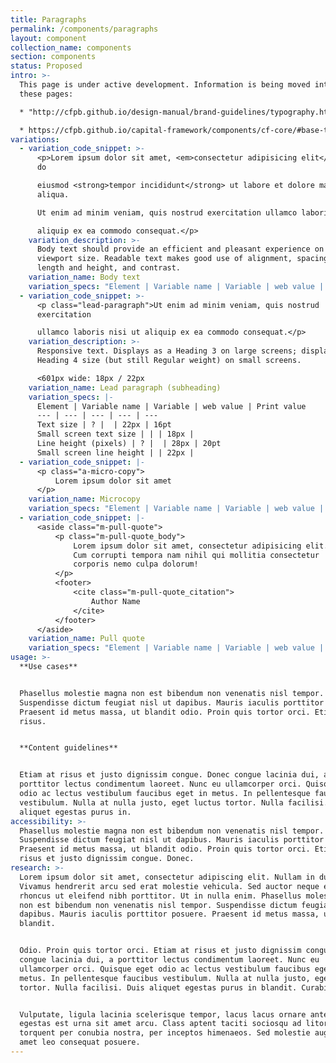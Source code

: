 ```yaml
---
title: Paragraphs
permalink: /components/paragraphs
layout: component
collection_name: components
section: components
status: Proposed
intro: >-
  This page is under active development. Information is being moved into it from
  these pages:

  * "http://cfpb.github.io/design-manual/brand-guidelines/typography.html

  * https://cfpb.github.io/capital-framework/components/cf-core/#base-typography
variations:
  - variation_code_snippet: >-
      <p>Lorem ipsum dolor sit amet, <em>consectetur adipisicing elit</em>, sed
      do

      eiusmod <strong>tempor incididunt</strong> ut labore et dolore magna
      aliqua.

      Ut enim ad minim veniam, quis nostrud exercitation ullamco laboris nisi ut

      aliquip ex ea commodo consequat.</p>
    variation_description: >-
      Body text should provide an efficient and pleasant experience on every
      viewport size. Readable text makes good use of alignment, spacing, line
      length and height, and contrast.
    variation_name: Body text
    variation_specs: "Element | Variable name | Variable | web value | Print value\n--- | --- | --- | --- | ---\nTypeface | | | Avenir Next Regular | Avenir Next Regular\nWebfont | @webfont-regular: | Arial | Arial\nText color | @text: | @black; | Black (#101820)\t| 0, 0, 0, 100\nText size | @base-font-size-px | 16px | 16px | 11pt\nLine height (pixels) | @base-line-height-px: | 22px; | 22px | 16pt\nLine height | @base-line-height: | unit( @base-line-height-px / @base-font-size-px ); | \nBottom margin | | | 15px |\nExtra-small breakpoint | @bp-xs-max: | 600px; |"
  - variation_code_snippet: >-
      <p class="lead-paragraph">Ut enim ad minim veniam, quis nostrud
      exercitation

      ullamco laboris nisi ut aliquip ex ea commodo consequat.</p>
    variation_description: >-
      Responsive text. Displays as a Heading 3 on large screens; displays at
      Heading 4 size (but still Regular weight) on small screens.

      <601px wide: 18px / 22px
    variation_name: Lead paragraph (subheading)
    variation_specs: |-
      Element | Variable name | Variable | web value | Print value
      --- | --- | --- | --- | ---
      Text size | ? |  | 22px | 16pt
      Small screen text size | | | 18px | 
      Line height (pixels) | ? |  | 28px | 20pt
      Small screen line height | | 22px | 
  - variation_code_snippet: |-
      <p class="a-micro-copy">
          Lorem ipsum dolor sit amet
      </p>
    variation_name: Microcopy
    variation_specs: "Element | Variable name | Variable | web value | Print value\n--- | --- | --- | --- | ---\nText color | @micro-copy | @black | Black (#101820)\t| 0, 0, 0, 100\nText size |  |  |  | \nLine height (pixels) |  |  |  | \nBottom margin | | | |"
  - variation_code_snippet: |-
      <aside class="m-pull-quote">
          <p class="m-pull-quote_body">
              Lorem ipsum dolor sit amet, consectetur adipisicing elit.
              Cum corrupti tempora nam nihil qui mollitia consectetur
              corporis nemo culpa dolorum!
          </p>
          <footer>
              <cite class="m-pull-quote_citation">
                  Author Name
              </cite>
          </footer>
      </aside>
    variation_name: Pull quote
    variation_specs: "Element | Variable name | Variable | web value | Print value\n--- | --- | --- | --- | ---\nColor | @pull-quote_body | @black | Black (#101820)\t| 0, 0, 0, 100\nColor (citation) | @pull-quote_citation | @gray | Gray (#5a5d61) | 0, 0, 0, 77 |\nText size |  |  |  | \nLine height (pixels) |  |  |  | \nBottom margin | | | |"
usage: >-
  **Use cases**


  Phasellus molestie magna non est bibendum non venenatis nisl tempor.
  Suspendisse dictum feugiat nisl ut dapibus. Mauris iaculis porttitor posuere.
  Praesent id metus massa, ut blandit odio. Proin quis tortor orci. Etiam at
  risus.


  **Content guidelines**


  Etiam at risus et justo dignissim congue. Donec congue lacinia dui, a
  porttitor lectus condimentum laoreet. Nunc eu ullamcorper orci. Quisque eget
  odio ac lectus vestibulum faucibus eget in metus. In pellentesque faucibus
  vestibulum. Nulla at nulla justo, eget luctus tortor. Nulla facilisi. Duis
  aliquet egestas purus in.
accessibility: >-
  Phasellus molestie magna non est bibendum non venenatis nisl tempor.
  Suspendisse dictum feugiat nisl ut dapibus. Mauris iaculis porttitor posuere.
  Praesent id metus massa, ut blandit odio. Proin quis tortor orci. Etiam at
  risus et justo dignissim congue. Donec.
research: >-
  Lorem ipsum dolor sit amet, consectetur adipiscing elit. Nullam in dui mauris.
  Vivamus hendrerit arcu sed erat molestie vehicula. Sed auctor neque eu tellus
  rhoncus ut eleifend nibh porttitor. Ut in nulla enim. Phasellus molestie magna
  non est bibendum non venenatis nisl tempor. Suspendisse dictum feugiat nisl ut
  dapibus. Mauris iaculis porttitor posuere. Praesent id metus massa, ut
  blandit.


  Odio. Proin quis tortor orci. Etiam at risus et justo dignissim congue. Donec
  congue lacinia dui, a porttitor lectus condimentum laoreet. Nunc eu
  ullamcorper orci. Quisque eget odio ac lectus vestibulum faucibus eget in
  metus. In pellentesque faucibus vestibulum. Nulla at nulla justo, eget luctus
  tortor. Nulla facilisi. Duis aliquet egestas purus in blandit. Curabitur.


  Vulputate, ligula lacinia scelerisque tempor, lacus lacus ornare ante, ac
  egestas est urna sit amet arcu. Class aptent taciti sociosqu ad litora
  torquent per conubia nostra, per inceptos himenaeos. Sed molestie augue sit
  amet leo consequat posuere.
---
```


